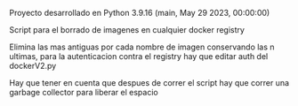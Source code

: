 Proyecto desarrollado en Python 3.9.16 (main, May 29 2023, 00:00:00) 

Script para el borrado de imagenes en cualquier docker registry 

Elimina las mas antiguas por cada nombre de imagen conservando las n ultimas, para la autenticacion contra el registry hay que editar auth del dockerV2.py

Hay que tener en cuenta que despues de correr el script hay que correr una garbage collector para liberar el espacio